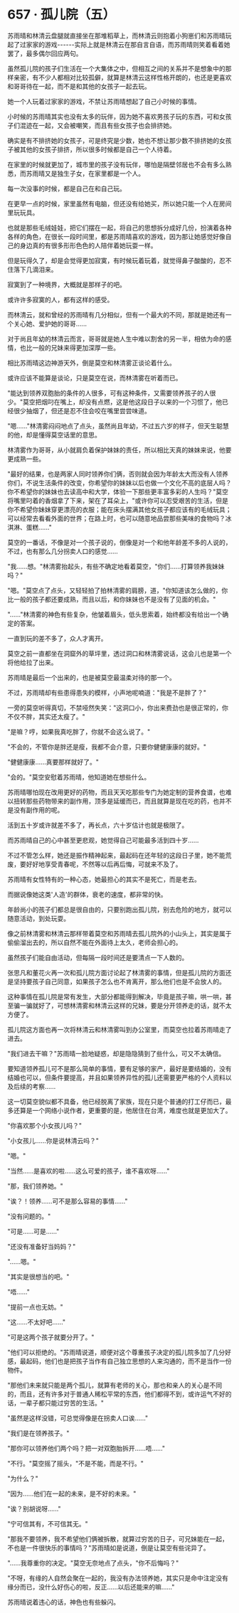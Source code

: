 <link rel="stylesheet" href="../../styles/text.css" />
<h1>657 · 孤儿院（五）</h1>

苏雨晴和林清云盘腿就直接坐在那堆稻草上，而林清云则抱着小狗崽们和苏雨晴玩起了过家家的游戏------实际上就是林清云在那自言自语，而苏雨晴则笑着看着她罢了，最多偶尔回应两句。

虽然孤儿院的孩子们生活在一个大集体之中，但相互之间的关系并不是想象中的那样亲密，有不少人都相对比较孤僻，就算是林清云这样性格开朗的，也还是更喜欢和哥哥待在一起，而不是和其他的女孩子一起去玩。

她一个人玩着过家家的游戏，不禁让苏雨晴想起了自己小时候的事情。

小时候的苏雨晴其实也没有太多的玩伴，因为她不喜欢男孩子玩的东西，可和女孩子们混迹在一起，又会被嘲笑，而且有些女孩子也会排挤她。

确实是有不排挤她的女孩子，可是终究是少数，她也不想让那少数不排挤她的女孩子被其他的女孩子排挤，所以很多时候都是自己一个人待着。

在家里的时候就更加了，城市里的孩子没有玩伴，哪怕是隔壁邻居也不会有多么熟悉，而苏雨晴又是独生子女，在家里都是一个人。

每一次没事的时候，都是自己在和自己玩。

在更早一点的时候，家里虽然有电脑，但还没有给她买，所以她只能一个人在房间里玩玩具。

也就是那些毛绒娃娃，把它们摆在一起，将自己的思想拆分成好几份，扮演着各种各样的角色，在很长一段时间里，都是苏雨晴喜欢的游戏，因为那让她感觉好像自己的身边真的有很多形形色色的人陪伴着她玩耍一样。

但是玩得久了，却是会觉得更加寂寞，有时候玩着玩着，就觉得鼻子酸酸的，忍不住落下几滴泪来。

寂寞到了一种境界，大概就是那样子的吧。

或许许多寂寞的人，都有这样的感受。

而林清云，就和曾经的苏雨晴有几分相似，但有一个最大的不同，那就是她还有一个关心她、爱护她的哥哥......

对于尚且年幼的林清云而言，哥哥就是她人生中难以割舍的另一半，相依为命的感情，也比一般的兄妹来得更加深厚一些。

相比苏雨晴这边神游天外，倒是莫空和林清雾正谈论着什么。

或许应该不能算是谈论，只是莫空在说，而林清雾在听着而已。

"能达到领养双胞胎的条件的人很多，可有这种条件，又需要领养孩子的人很少。"莫空把烟叼在嘴上，却没有点燃，这是他这段日子以来的一个习惯了，他已经很少抽烟了，但还是忍不住会咬在嘴里尝尝味道。

"嗯......"林清雾闷闷地点了点头，虽然尚且年幼，不过五六岁的样子，但天生聪慧的他，却是懂得莫空话里的意思。

林清雾作为哥哥，从小就肩负着保护妹妹的责任，所以相比天真的妹妹来说，他要更成熟一些。

"最好的结果，也是两家人同时领养你们俩，否则就会因为年龄太大而没有人领养你们，不说生活条件的改变，你希望你的妹妹以后也做一个文化不高的底层人吗？你不希望你的妹妹也去读高中和大学，体验一下那些更丰富多彩的人生吗？"莫空将嘴里叼着的香烟拿了下来，架在了耳朵上，"或许你可以忍受艰苦的生活，但是你不希望你妹妹穿更漂亮的衣服；能在床头摆满其他女孩子都应该有的毛绒玩具；可以经常去看看外面的世界；在路上时，也可以随意地品尝那些美味的食物吗？冰淇淋、蛋糕......"

莫空的一番话，不像是对一个孩子说的，倒像是对一个和他年龄差不多的人说的，不过，也有那么几分拐卖人口的感觉......

"我......想。"林清雾抬起头，有些不确定地看着莫空，"你们......打算领养我妹妹吗？"

"嗯。"莫空点了点头，又轻轻拍了拍林清雾的肩膀，道，"你知道该怎么做的，你比一般的孩子都还要成熟，而且以后，和你妹妹也不是没有了见面的机会。"

"......"林清雾的神色有些复杂，他皱着眉头，低头思索着，始终都没有给出一个确定的答案。

一直到玩的差不多了，众人才离开。

莫空之前一直都坐在洞窟外的草坪里，透过洞口和林清雾说话，这会儿也是第一个将他给拉了出来。

苏雨晴是最后一个出来的，也是被莫空最温柔对待的那一个。

不过，苏雨晴却有些患得患失的模样，小声地呢喃道："我是不是胖了？"

一旁的莫空听得真切，不禁哑然失笑："这洞口小，你出来费劲也是很正常的，你不仅不胖，其实还太瘦了。"

"是嘛？哼，如果我真吃胖了，你就不会这么说了。"

"不会的，不管你是胖还是瘦，我都不会介意，只要你健健康康的就好。"

"健健康康......真要那样就好了。"

"会的。"莫空安慰着苏雨晴，他知道她在想些什么。

苏雨晴哪怕现在改用更好的药物，而且天天吃那些专门为她定制的营养食谱，也难以扭转那些药物带来的副作用，顶多是延缓而已，而且就算是现在吃的药，也并不是没有副作用的呢。

活到五十岁或许就差不多了，再长点，六十岁估计也就是极限了。

而苏雨晴自己的心中甚至更悲观，她觉得自己可能最多活到四十岁......

不过不管怎么样，她还是振作精神起来，最起码在还年轻的这段日子里，她不能荒废，要好好地享受青春呢，不然等以后再后悔，可就来不及了。

苏雨晴有女性特有的一种心态，她最担心的其实不是死亡，而是老去。

而据说像她这类'人造'的群体，衰老的速度，都非常的快。

年龄尚小的孩子们都总是很自由的，只要别跑出孤儿院，别去危险的地方，就可以随意活动，到处玩耍。

像之前林清雾和林清云那样带着莫空和苏雨晴去孤儿院外的小山头上，其实是属于偷偷溜出去的，所以自然不能在外面待上太久，老师会担心的。

虽然孩子们能自由活动，但每隔一段时间还是要清点一下人数的。

张思凡和董花火再一次和孤儿院方面讨论起了林清雾的事情，但是孤儿院的方面还是坚持要孩子自己同意，如果孩子怎么也不肯离开，那么他们也是不会放人的。

这种事情在孤儿院是常有发生，大部分都能得到解决，毕竟是孩子嘛，哄一哄，甚至骗一骗就好了，可想林清雾和林清云这样的兄妹，要是分开领养走的话，就不太方便了。

孤儿院这方面也再一次将林清云和林清雾叫到办公室里，而莫空也拉着苏雨晴走了进去。

"我们进去干嘛？"苏雨晴一脸地疑惑，却是隐隐猜到了些什么，可又不太确信。

要知道领养孤儿可不是那么简单的事情，要有足够的家产，最好是要结婚的，没有结婚也可以，但条件要提高，并且如果领养异性的孤儿还需要更严格的个人资料以及后续的考察......

这一切莫空貌似都不具备，他已经脱离了家族，现在只是个普通的打工仔而已，最多还算是一个网络小说作者，更重要的是，他居住在台湾，难度也就是更加大了。

"你喜欢那个小女孩儿吗？"

"小女孩儿......你是说林清云吗？"

"嗯。"

"当然......是喜欢的啦......这么可爱的孩子，谁不喜欢呀......"

"那，我们领养她。"

"诶？！领养......可不是那么容易的事情......"

"没有问题的。"

"可是......可是......"

"还没有准备好当妈妈？"

"......嗯。"

"其实是很想当的吧。"

"唔......"

"提前一点也无妨。"

"这......不太好吧......"

"可是这两个孩子就要分开了。"

"他们可以拒绝的。"苏雨晴说道，顺便对这个尊重孩子决定的孤儿院多加了几分好感，最起码，他们也是把孩子当作有自己独立思想的人来沟通的，而不是当作一份物件。

"那他们未来就只能是两个孤儿，就算有老师的关心，那也和亲人的关心是不同的，而且，还有许多对于普通人稀松平常的东西，他们都得不到，或许运气不好的话，一辈子都只能过穷苦的生活。"

"虽然是这样没错，可总觉得像是在拐卖人口诶......"

"我们是在领养孩子。"

"那你可以领养他们两个吗？把一对双胞胎拆开......唔......"

"不行。"莫空摇了摇头，"不是不能，而是不行。"

"为什么？"

"因为......他们在一起的未来，是不好的未来。"

"诶？别胡说呀......"

"宁可信其有，不可信其无。"

"那我不要领养，我不希望他们俩被拆散，就算过穷苦的日子，可兄妹能在一起，不也是一件很快乐的事情吗？"苏雨晴如是说道，倒是让莫空有些诧异了。

"......我尊重你的决定。"莫空无奈地点了点头，"你不后悔吗？"

"不呀，有缘的人自然会聚在一起的，我没有办法领养她，其实只是命中注定没有缘分而已，没什么好伤心的啦，反正......以后还能来的嘛......"

苏雨晴说着违心的话，神色也有些躲闪。
